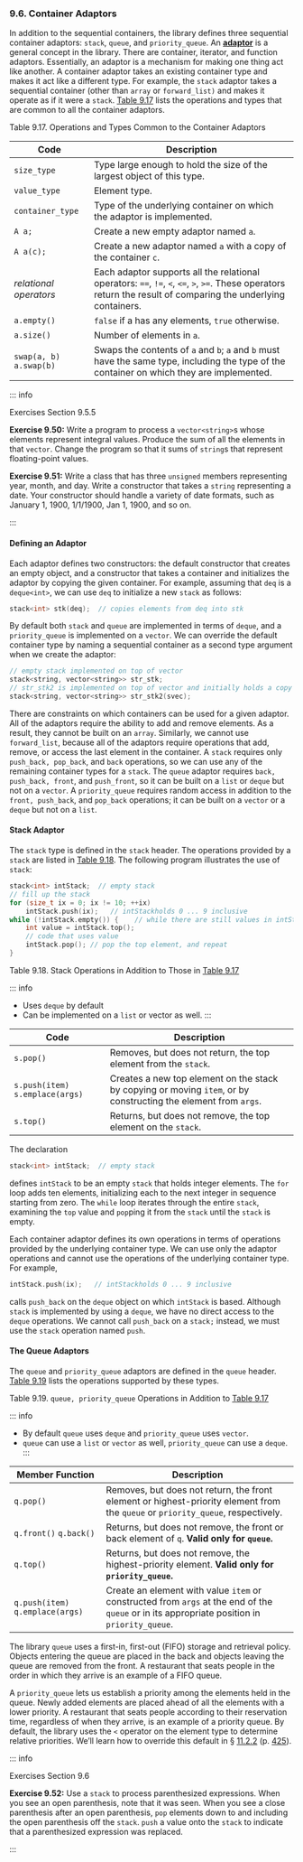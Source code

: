 <h3 id="filepos2426063">9.6. Container Adaptors</h3>
<Badge type="danger" text="Advanced" />
<p>In addition to the sequential containers, the library defines three sequential container adaptors: <code>stack</code>, <code>queue</code>, and <code>priority_queue</code>. An <strong><a href="096-defined_terms.html#filepos2444892" id="filepos2426582">adaptor</a></strong> is a general <a id="filepos2426656"></a>concept in the library. There are container, iterator, and function adaptors. Essentially, an adaptor is a mechanism for making one thing act like another. A container adaptor takes an existing container type and makes it act like a different type. For example, the <code>stack</code> adaptor takes a sequential container (other than <code>array</code> or <code>forward_list)</code> and makes it operate as if it were a <code>stack</code>. <a href="094-9.6._container_adaptors.html#filepos2427490">Table 9.17</a> lists the operations and types that are common to all the container adaptors.</p>
<p><a id="filepos2427490"></a>Table 9.17. Operations and Types Common to the Container Adaptors</p>

| Code                     | Description                                                                                                                                                     |
|--------------------------|-----------------------------------------------------------------------------------------------------------------------------------------------------------------|
| `size_type`              | Type large enough to hold the size of the largest object of this type.                                                                                          |
| `value_type`             | Element type.                                                                                                                                                   |
| `container_type`         | Type of the underlying container on which the adaptor is implemented.                                                                                           |
| `A a;`                   | Create a new empty adaptor named `a`.                                                                                                                           |
| `A a(c);`                | Create a new adaptor named `a` with a copy of the container `c`.                                                                                                |
| *relational operators*   | Each adaptor supports all the relational operators: `==`, `!=`, `<`, `<=`, `>`, `>=`. These operators return the result of comparing the underlying containers. |
| `a.empty()`              | `false` if a has any elements, `true` otherwise.                                                                                                                |
| `a.size()`               | Number of elements in `a`.                                                                                                                                      |
| `swap(a, b)` `a.swap(b)` | Swaps the contents of `a` and `b`; `a` and `b` must have the same type, including the type of the container on which they are implemented.                      |

::: info
<p>Exercises Section 9.5.5</p>
<p><strong>Exercise 9.50:</strong> Write a program to process a <code>vector&lt;string&gt;</code>s whose elements represent integral values. Produce the sum of all the elements in that <code>vector</code>. Change the program so that it sums of <code>string</code>s that represent floating-point values.</p>
<p><strong>Exercise 9.51:</strong> Write a class that has three <code>unsigned</code> members representing year, month, and day. Write a constructor that takes a <code>string</code> representing a date. Your constructor should handle a variety of date formats, such as January 1, 1900, 1/1/1900, Jan 1, 1900, and so on.</p>
:::

<h4>Defining an Adaptor</h4>
<p>Each adaptor defines two constructors: the default constructor that creates an empty object, and a constructor that takes a container and initializes the adaptor by copying the given container. For example, assuming that <code>deq</code> is a <code>deque&lt;int&gt;</code>, we can use <code>deq</code> to initialize a new <code>stack</code> as follows:</p>

```c++
stack<int> stk(deq);  // copies elements from deq into stk
```

<p>By default both <code>stack</code> and <code>queue</code> are implemented in terms of <code>deque</code>, and a <code>priority_queue</code> is implemented on a <code>vector</code>. We can override the default container type by naming a sequential container as a second type argument when we create the adaptor:</p>
<p><a id="filepos2430935"></a></p>

```c++
// empty stack implemented on top of vector
stack<string, vector<string>> str_stk;
// str_stk2 is implemented on top of vector and initially holds a copy of svec
stack<string, vector<string>> str_stk2(svec);
```

<p>There are constraints on which containers can be used for a given adaptor. All of the adaptors require the ability to add and remove elements. As a result, they cannot be built on an <code>array</code>. Similarly, we cannot use <code>forward_list</code>, because all of the adaptors require operations that add, remove, or access the last element in the container. A <code>stack</code> requires only <code>push_back, pop_back</code>, and <code>back</code> operations, so we can use any of the remaining container types for a <code>stack</code>. The <code>queue</code> adaptor requires <code>back, push_back, front</code>, and <code>push_front</code>, so it can be built on a <code>list</code> or <code>deque</code> but not on a <code>vector</code>. A <code>priority_queue</code> requires random access in addition to the <code>front, push_back</code>, and <code>pop_back</code> operations; it can be built on a <code>vector</code> or a <code>deque</code> but not on a <code>list</code>.</p>
<h4>Stack Adaptor</h4>
<p>The <code>stack</code> type is defined in the <code>stack</code> header. The operations provided by a <code>stack</code> are listed in <a href="094-9.6._container_adaptors.html#filepos2435976">Table 9.18</a>. The following program illustrates the use of <code>stack</code>:</p>

```c++
stack<int> intStack;  // empty stack
// fill up the stack
for (size_t ix = 0; ix != 10; ++ix)
    intStack.push(ix);   // intStackholds 0 ... 9 inclusive
while (!intStack.empty()) {    // while there are still values in intStack
    int value = intStack.top();
    // code that uses value
    intStack.pop(); // pop the top element, and repeat
}
```

<p><a id="filepos2435976"></a>Table 9.18. Stack Operations in Addition to Those in <a href="094-9.6._container_adaptors.html#filepos2427490">Table 9.17</a></p>

::: info 
* Uses `deque` by default
* Can be implemented on a `list` or vector as well.
:::

| Code                             | Description                                                                                                     |
|----------------------------------|-----------------------------------------------------------------------------------------------------------------|
| `s.pop()`                        | Removes, but does not return, the top element from the `stack`.                                                 |
| `s.push(item)` `s.emplace(args)` | Creates a new top element on the stack by copying or moving `item`, or by constructing the element from `args`. |
| `s.top()`                        | Returns, but does not remove, the top element on the `stack`.                                                   |

<p>The declaration</p>

```c++
stack<int> intStack;  // empty stack
```

<p>defines <code>intStack</code> to be an empty <code>stack</code> that holds integer elements. The <code>for</code> loop adds ten elements, initializing each to the next integer in sequence starting from zero. The <code>while</code> loop iterates through the entire <code>stack</code>, examining the <code>top</code> value and <code>pop</code>ping it from the <code>stack</code> until the <code>stack</code> is empty.</p>
<p><a id="filepos2437640"></a>Each container adaptor defines its own operations in terms of operations provided by the underlying container type. We can use only the adaptor operations and cannot use the operations of the underlying container type. For example,</p>

```c++
intStack.push(ix);   // intStackholds 0 ... 9 inclusive
```

<p>calls <code>push_back</code> on the <code>deque</code> object on which <code>intStack</code> is based. Although <code>stack</code> is implemented by using a <code>deque</code>, we have no direct access to the <code>deque</code> operations. We cannot call <code>push_back</code> on a <code>stack;</code> instead, we must use the <code>stack</code> operation named <code>push</code>.</p>
<h4>The Queue Adaptors</h4>
<p>The <code>queue</code> and <code>priority_queue</code> adaptors are defined in the <code>queue</code> header. <a href="094-9.6._container_adaptors.html#filepos2439875">Table 9.19</a> lists the operations supported by these types.</p>
<p><a id="filepos2439875"></a>Table 9.19. <code>queue, priority_queue</code> Operations in Addition to <a href="094-9.6._container_adaptors.html#filepos2427490">Table 9.17</a></p>

::: info
* By default `queue` uses `deque` and `priority_queue` uses `vector`.
* `queue` can use a `list` or `vector` as well, `priority_queue` can use a `deque`.
:::

| Member Function                  | Description                                                                                                                                  |
|----------------------------------|----------------------------------------------------------------------------------------------------------------------------------------------|
| `q.pop()`                        | Removes, but does not return, the front element or highest-priority element from the `queue` or `priority_queue`, respectively.              |
| `q.front()`  `q.back()`          | Returns, but does not remove, the front or back element of `q`. **Valid only for `queue`.**                                                  |
| `q.top()`                        | Returns, but does not remove, the highest-priority element. **Valid only for `priority_queue`.**                                             |
| `q.push(item)` `q.emplace(args)` | Create an element with value `item` or constructed from `args` at the end of the `queue` or in its appropriate position in `priority_queue`. |


<p>The library <code>queue</code> uses a first-in, first-out (FIFO) storage and retrieval policy. Objects entering the queue are placed in the back and objects leaving the queue are removed from the front. A restaurant that seats people in the order in which they arrive is an example of a FIFO queue.</p>
<p>A <code>priority_queue</code> lets us establish a priority among the elements held in the queue. Newly added elements are placed ahead of all the elements with a lower priority. A restaurant that seats people according to their reservation time, regardless of when they arrive, is an example of a priority queue. By default, the library uses the <code>&lt;</code> operator on the element type to determine relative priorities. We’ll learn how to override this default in § <a href="108-11.2._overview_of_the_associative_containers.html#filepos2751456">11.2.2</a> (p. <a href="108-11.2._overview_of_the_associative_containers.html#filepos2751456">425</a>).</p>

::: info
<p>Exercises Section 9.6</p>
<p><strong>Exercise 9.52:</strong> Use a <code>stack</code> to process parenthesized expressions. When you see an open parenthesis, note that it was seen. When you see a close parenthesis after an open parenthesis, <code>pop</code> elements down to and including the open parenthesis off the <code>stack</code>. <code>push</code> a value onto the <code>stack</code> to indicate that a parenthesized expression was replaced.</p>
:::
